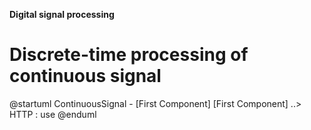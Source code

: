 **Digital signal processing**

# Discrete-time processing of continuous signal


@startuml
ContinuousSignal - [First Component]
[First Component] ..> HTTP : use
@enduml